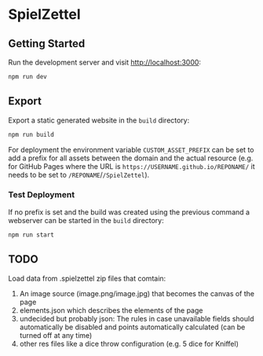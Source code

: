 # SpielZettel

## Getting Started

Run the development server and visit [http://localhost:3000](http://localhost:3000):

```bash
npm run dev
```

## Export

Export a static generated website in the `build` directory:

```bash
npm run build
```

For deployment the environment variable `CUSTOM_ASSET_PREFIX` can be set to add a prefix for all assets between the domain and the actual resource (e.g. for GitHub Pages where the URL is `https://USERNAME.github.io/REPONAME/` it needs to be set to `/REPONAME`/`/SpielZettel`).

### Test Deployment

If no prefix is set and the build was created using the previous command a webserver can be started in the `build` directory:

```bash
npm run start
```

## TODO

Load data from .spielzettel zip files that comtain:

1. An image source (image.png/image.jpg) that becomes the canvas of the page
2. elements.json which describes the elements of the page
3. undecided but probably json: The rules in case unavailable fields should automatically be disabled and points automatically calculated (can be turned off at any time)
4. other res files like a dice throw configuration (e.g. 5 dice for Kniffel)